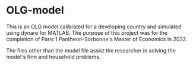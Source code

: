 # OLG-model
This is an OLG model calibrated for a developing country and simulated using dynare for MATLAB. The purpose of this project was for the completion of Paris 1 Pantheon-Sorbonne's Master of Economics in 2022.

The files other than the model file assist the researcher in solving the model's firm and household problems.
